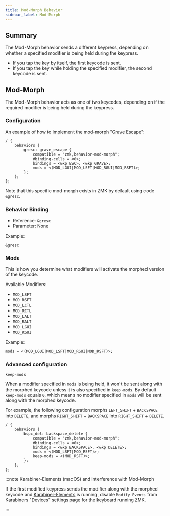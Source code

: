 ```yaml
---
title: Mod-Morph Behavior
sidebar_label: Mod-Morph
---
```


## Summary

The Mod-Morph behavior sends a different keypress, depending on whether a specified modifier is being held during the keypress.

- If you tap the key by itself, the first keycode is sent.
- If you tap the key while holding the specified modifier, the second keycode is sent.

## Mod-Morph

The Mod-Morph behavior acts as one of two keycodes, depending on if the required modifier is being held during the keypress.

### Configuration

An example of how to implement the mod-morph "Grave Escape":

```dts
/ {
    behaviors {
        gresc: grave_escape {
            compatible = "zmk,behavior-mod-morph";
            #binding-cells = <0>;
            bindings = <&kp ESC>, <&kp GRAVE>;
            mods = <(MOD_LGUI|MOD_LSFT|MOD_RGUI|MOD_RSFT)>;
        };
    };
};
```

Note that this specific mod-morph exists in ZMK by default using code `&gresc`.

### Behavior Binding

- Reference: `&gresc`
- Parameter: None

Example:

```dts
&gresc
```

### Mods

This is how you determine what modifiers will activate the morphed version of the keycode.

Available Modifiers:

- `MOD_LSFT`
- `MOD_RSFT`
- `MOD_LCTL`
- `MOD_RCTL`
- `MOD_LALT`
- `MOD_RALT`
- `MOD_LGUI`
- `MOD_RGUI`

Example:

```dts
mods = <(MOD_LGUI|MOD_LSFT|MOD_RGUI|MOD_RSFT)>;
```

### Advanced configuration

`keep-mods`

When a modifier specified in `mods` is being held, it won't be sent along with the morphed keycode unless it is also specified in `keep-mods`. By default `keep-mods` equals `0`, which means no modifier specified in `mods` will be sent along with the morphed keycode.

For example, the following configuration morphs `LEFT_SHIFT` + `BACKSPACE` into `DELETE`, and morphs `RIGHT_SHIFT` + `BACKSPACE` into `RIGHT_SHIFT` + `DELETE`.

```dts
/ {
    behaviors {
        bspc_del: backspace_delete {
            compatible = "zmk,behavior-mod-morph";
            #binding-cells = <0>;
            bindings = <&kp BACKSPACE>, <&kp DELETE>;
            mods = <(MOD_LSFT|MOD_RSFT)>;
            keep-mods = <(MOD_RSFT)>;
        };
    };
};
```

:::note Karabiner-Elements (macOS) and interference with Mod-Morph

If the first modified keypress sends the modifier along with the morphed keycode and [Karabiner-Elements](https://karabiner-elements.pqrs.org/) is running, disable `Modify Events` from Karabiners "Devices" settings page for the keyboard running ZMK.

:::

